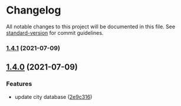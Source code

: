 # Changelog

All notable changes to this project will be documented in this file. See [standard-version](https://github.com/conventional-changelog/standard-version) for commit guidelines.

### [1.4.1](https://github.com/sxzz/zh-address-parse/compare/v1.4.0...v1.4.1) (2021-07-09)

## [1.4.0](https://github.com/sxzz/zh-address-parse/compare/v1.3.3...v1.4.0) (2021-07-09)


### Features

* update city database ([2e9c316](https://github.com/sxzz/zh-address-parse/commit/2e9c316a160b6e9216dd27507b25290c18dba7ff))
